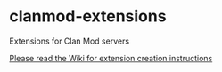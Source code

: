 # clanmod-extensions
Extensions for Clan Mod servers

[Please read the Wiki for extension creation instructions](https://github.com/erfg12/clanmod-extensions/wiki/Rules-for-making-an-extension.)
